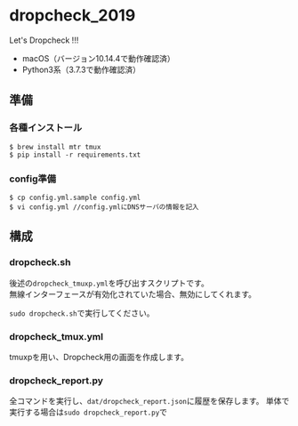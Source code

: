 # dropcheck_2019
Let's Dropcheck !!!  
* macOS（バージョン10.14.4で動作確認済）  
* Python3系（3.7.3で動作確認済）

## 準備
### 各種インストール
```
$ brew install mtr tmux 
$ pip install -r requirements.txt
```
### config準備
```
$ cp config.yml.sample config.yml
$ vi config.yml //config.ymlにDNSサーバの情報を記入
```

## 構成

### dropcheck.sh
後述の`dropcheck_tmuxp.yml`を呼び出すスクリプトです。  
無線インターフェースが有効化されていた場合、無効にしてくれます。

`sudo dropcheck.sh`で実行してください。

### dropcheck_tmux.yml
tmuxpを用い、Dropcheck用の画面を作成します。

### dropcheck_report.py
全コマンドを実行し、`dat/dropcheck_report.json`に履歴を保存します。
単体で実行する場合は`sudo dropcheck_report.py`で
